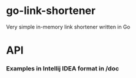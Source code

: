 # go-link-shortener
Very simple in-memory link shortener written in Go

# API

### Examples in Intellij IDEA format in /doc